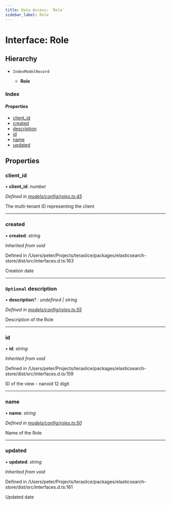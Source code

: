 ```yaml
---
title: Data Access: `Role`
sidebar_label: Role
---
```


# Interface: Role

## Hierarchy

* `IndexModelRecord`

  * **Role**

### Index

#### Properties

* [client_id](role.md#client_id)
* [created](role.md#created)
* [description](role.md#optional-description)
* [id](role.md#id)
* [name](role.md#name)
* [updated](role.md#updated)

## Properties

###  client_id

• **client_id**: *number*

*Defined in [models/config/roles.ts:45](https://github.com/terascope/teraslice/blob/6aab1cd2/packages/data-access/src/models/config/roles.ts#L45)*

The mutli-tenant ID representing the client

___

###  created

• **created**: *string*

*Inherited from void*

Defined in /Users/peter/Projects/teraslice/packages/elasticsearch-store/dist/src/interfaces.d.ts:163

Creation date

___

### `Optional` description

• **description**? : *undefined | string*

*Defined in [models/config/roles.ts:55](https://github.com/terascope/teraslice/blob/6aab1cd2/packages/data-access/src/models/config/roles.ts#L55)*

Description of the Role

___

###  id

• **id**: *string*

*Inherited from void*

Defined in /Users/peter/Projects/teraslice/packages/elasticsearch-store/dist/src/interfaces.d.ts:159

ID of the view - nanoid 12 digit

___

###  name

• **name**: *string*

*Defined in [models/config/roles.ts:50](https://github.com/terascope/teraslice/blob/6aab1cd2/packages/data-access/src/models/config/roles.ts#L50)*

Name of the Role

___

###  updated

• **updated**: *string*

*Inherited from void*

Defined in /Users/peter/Projects/teraslice/packages/elasticsearch-store/dist/src/interfaces.d.ts:161

Updated date
